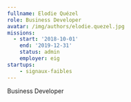 ```yaml
---
fullname: Elodie Quézel
role: Business Developer
avatar: /img/authors/elodie.quezel.jpg
missions:
  - start: '2018-10-01'
    end: '2019-12-31'
    status: admin
    employer: eig
startups:
    - signaux-faibles
---
```


Business Developer
